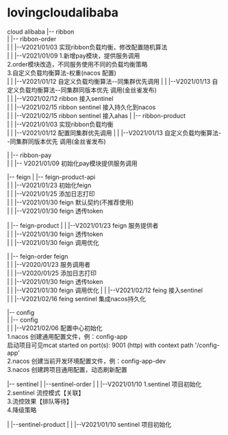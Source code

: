 # lovingcloudalibaba
cloud alibaba
|-- ribbon  
|   |-- ribbon-order  
|   |   |--V2021/01/03 实现ribbon负载均衡，修改配置随机算法  
|   |   |--V2021/01/09 1.新增pay模块，提供服务调用  
                       2.order模块改造，不同服务使用不同的负载均衡策略  
                       3.自定义负载均衡算法-权重(nacos 配置)  
|   |   |--V2021/01/12 自定义负载均衡算法--同集群优先调用
|   |   |--V2021/01/13 自定义负载均衡算法--同集群同版本优先 调用(金丝雀发布)  
|   |   |--V2021/02/12 ribbon 接入sentinel  
|   |   |--V2021/02/15 ribbon sentinel 接入持久化到nacos  
|   |   |--V2021/02/15 ribbon sentinel 接入ahas
|   |-- ribbon-product  
|   |   |--V2021/01/03 实现ribbon负载均衡  
|   |   |--V2021/01/12 配置同集群优先调用
|   |   |--V2021/01/13 自定义负载均衡算法--同集群同版本优先 调用(金丝雀发布)

|   |-- ribbon-pay  
|   |   |-- V2021/01/09 初始化pay模块提供服务调用  


|-- feign
|   |-- feign-product-api  
|   |   |--V2021/01/23  初始化feign  
|   |   |--V2021/01/25  添加日志打印  
|   |   |--V2021/01/30  feign 默认契约(不推荐使用)  
|   |   |--V2021/01/30  feign 透传token  

|   |-- feign-product
|   |   |--V2021/01/23  feign 服务提供者  
|   |   |--V2021/01/30  feign 透传token  
|   |   |--V2021/01/30  feign 调用优化

|   |-- feign-order feign  
|   |   |--V2020/01/23  服务调用者  
|   |   |--V2020/01/25   添加日志打印  
|   |   |--V2021/01/30  feign 透传token  
|   |   |--V2021/01/30  feign 调用优化
|   |   |--V2021/02/12  feing 接入sentinel  
|   |   |--V2021/02/16  feing sentinel 集成nacos持久化


|-- config  
|   |-- config  
|   |   |--V2021/02/06 配置中心初始化  
                        1.nacos 创建通用配置文件，例：config-app  
                        启动项目可见mcat started on port(s): 9001 (http) with context path '/config-app'  
                        2.nacos 创建当前开发环境配置文件，例：config-app-dev  
                        3.nacos 创建跨项目通用配置，动态刷新配置
                        
                        
|-- sentinel
|   |--sentinel-order
|   |   |--V2021/01/10 1.sentinel 项目初始化  
                       2.sentinel 流控模式【关联】  
                       3.流控效果【排队等待】  
                       4.降级策略  


|   |--sentinel-product
|   |   |--V2021/01/10 sentinel 项目初始化  